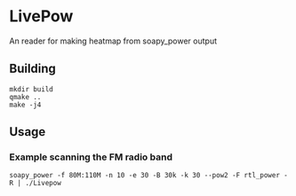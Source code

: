 # LivePow
An reader for making heatmap from soapy_power output

## Building
```
mkdir build
qmake ..
make -j4
```

## Usage
### Example scanning the FM radio band
`soapy_power -f 80M:110M -n 10 -e 30 -B 30k -k 30 --pow2 -F rtl_power -R | ./Livepow`
